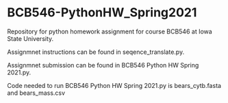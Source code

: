 # BCB546-PythonHW_Spring2021

Repository for python homework assignment for course BCB546 at Iowa State University. 

Assignmnet instructions can be found in seqence_translate.py. 

Assignmnet submission can be found in BCB546 Python HW Spring 2021.py.

Code needed to run BCB546 Python HW Spring 2021.py is bears_cytb.fasta and bears_mass.csv
